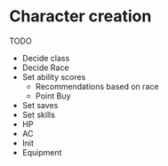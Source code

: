# Character creation
TODO
- Decide class
- Decide Race
- Set ability scores
  - Recommendations based on race
  - Point Buy
- Set saves
- Set skills
- HP
- AC
- Init
- Equipment